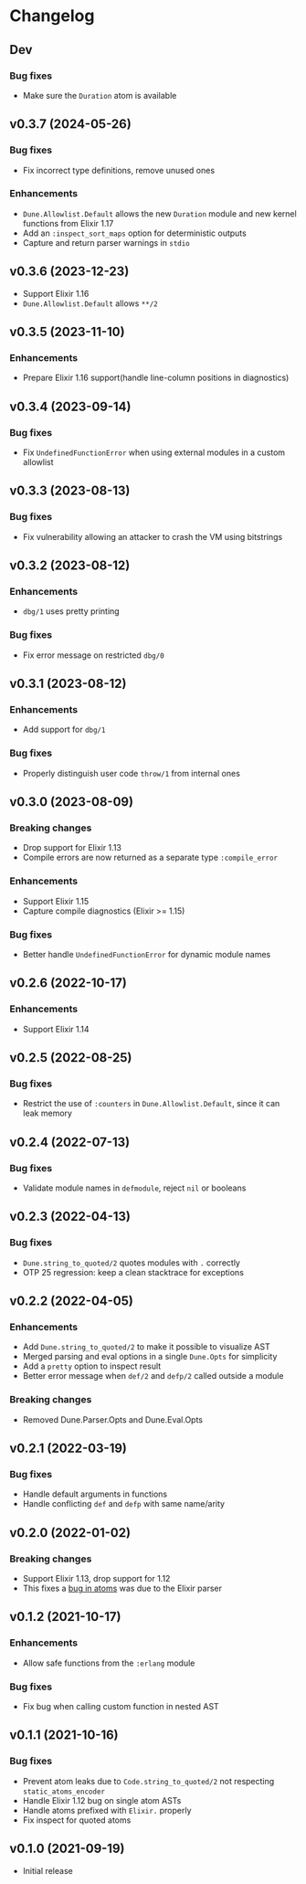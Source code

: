# Changelog

## Dev

### Bug fixes

- Make sure the `Duration` atom is available

## v0.3.7 (2024-05-26)

### Bug fixes

- Fix incorrect type definitions, remove unused ones

### Enhancements

- `Dune.Allowlist.Default` allows the new `Duration` module and new kernel
  functions from Elixir 1.17
- Add an `:inspect_sort_maps` option for deterministic outputs
- Capture and return parser warnings in `stdio`

## v0.3.6 (2023-12-23)

- Support Elixir 1.16
- `Dune.Allowlist.Default` allows `**/2`

## v0.3.5 (2023-11-10)

### Enhancements

- Prepare Elixir 1.16 support(handle line-column positions in diagnostics)

## v0.3.4 (2023-09-14)

### Bug fixes

- Fix `UndefinedFunctionError` when using external modules in a custom allowlist

## v0.3.3 (2023-08-13)

### Bug fixes

- Fix vulnerability allowing an attacker to crash the VM using bitstrings

## v0.3.2 (2023-08-12)

### Enhancements

- `dbg/1` uses pretty printing

### Bug fixes

- Fix error message on restricted `dbg/0`

## v0.3.1 (2023-08-12)

### Enhancements

- Add support for `dbg/1`

### Bug fixes

- Properly distinguish user code `throw/1` from internal ones

## v0.3.0 (2023-08-09)

### Breaking changes

- Drop support for Elixir 1.13
- Compile errors are now returned as a separate type `:compile_error`

### Enhancements

- Support Elixir 1.15
- Capture compile diagnostics (Elixir >= 1.15)

### Bug fixes

- Better handle `UndefinedFunctionError` for dynamic module names

## v0.2.6 (2022-10-17)

### Enhancements

- Support Elixir 1.14

## v0.2.5 (2022-08-25)

### Bug fixes

- Restrict the use of `:counters` in `Dune.Allowlist.Default`, since it can leak
  memory

## v0.2.4 (2022-07-13)

### Bug fixes

- Validate module names in `defmodule`, reject `nil` or booleans

## v0.2.3 (2022-04-13)

### Bug fixes

- `Dune.string_to_quoted/2` quotes modules with `.` correctly
- OTP 25 regression: keep a clean stacktrace for exceptions

## v0.2.2 (2022-04-05)

### Enhancements

- Add `Dune.string_to_quoted/2` to make it possible to visualize AST
- Merged parsing and eval options in a single `Dune.Opts` for simplicity
- Add a `pretty` option to inspect result
- Better error message when `def/2` and `defp/2` called outside a module

### Breaking changes

- Removed Dune.Parser.Opts and Dune.Eval.Opts

## v0.2.1 (2022-03-19)

### Bug fixes

- Handle default arguments in functions
- Handle conflicting `def` and `defp` with same name/arity

## v0.2.0 (2022-01-02)

### Breaking changes

- Support Elixir 1.13, drop support for 1.12
- This fixes a [bug in atoms](https://github.com/elixir-lang/elixir/pull/11313)
  was due to the Elixir parser

## v0.1.2 (2021-10-17)

### Enhancements

- Allow safe functions from the `:erlang` module

### Bug fixes

- Fix bug when calling custom function in nested AST

## v0.1.1 (2021-10-16)

### Bug fixes

- Prevent atom leaks due to `Code.string_to_quoted/2` not respecting
  `static_atoms_encoder`
- Handle Elixir 1.12 bug on single atom ASTs
- Handle atoms prefixed with `Elixir.` properly
- Fix inspect for quoted atoms

## v0.1.0 (2021-09-19)

- Initial release
